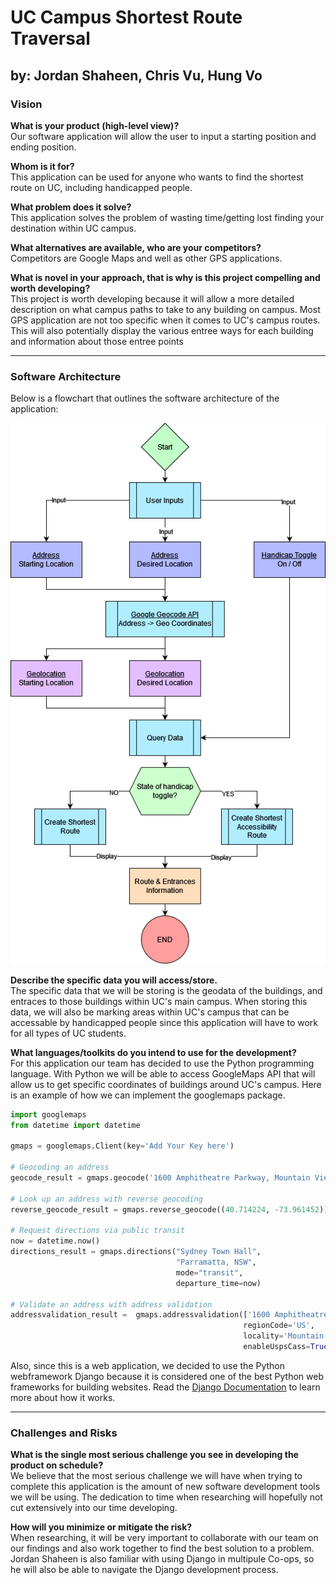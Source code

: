 # UC Campus Shortest Route Traversal
## by: Jordan Shaheen, Chris Vu, Hung Vo

### Vision
__What is your product (high-level view)?__<br>
Our software application will allow the user to input a starting position and ending position.

__Whom is it for?__<br>
This application can be used for anyone who wants to find the shortest route on UC, including handicapped people.

__What problem does it solve?__<br>
This application solves the problem of wasting time/getting lost finding your destination within UC campus.  

__What alternatives are available, who are your competitors?__<br>
Competitors are Google Maps and well as other GPS applications.

__What is novel in your approach, that is why is this project compelling and worth developing?__<br>
This project is worth developing because it will allow a more detailed description on what campus paths to take to any building on campus.
Most GPS application are not too specific when it comes to UC's campus routes. This will also potentially display the various entree ways
for each building and information about those entree points
_________________________
### Software Architecture

Below is a flowchart that outlines the software architecture of the application:

![alt text](https://github.com/EECE3093C/team-project-python/blob/main/SE_UC_Map.drawio.png)

__Describe the specific data you will access/store.__<br>
The specific data that we will be storing is the geodata of the buildings, and entraces to those buildings within UC's main campus.  When storing this data, we will also be marking areas within UC's campus that can be accessable by handicapped people since this application will have to work for all types of UC students.  

__What languages/toolkits do you intend to use for the development?__<br>
For this application our team has decided to use the Python programming language.  With Python we will be able to access GoogleMaps API that will allow us to get specific coordinates of buildings around UC's campus.  Here is an example of how we can implement the googlemaps package.

```python
import googlemaps
from datetime import datetime

gmaps = googlemaps.Client(key='Add Your Key here')

# Geocoding an address
geocode_result = gmaps.geocode('1600 Amphitheatre Parkway, Mountain View, CA')

# Look up an address with reverse geocoding
reverse_geocode_result = gmaps.reverse_geocode((40.714224, -73.961452))

# Request directions via public transit
now = datetime.now()
directions_result = gmaps.directions("Sydney Town Hall",
                                     "Parramatta, NSW",
                                     mode="transit",
                                     departure_time=now)

# Validate an address with address validation
addressvalidation_result =  gmaps.addressvalidation(['1600 Amphitheatre Pk'], 
                                                    regionCode='US',
                                                    locality='Mountain View', 
                                                    enableUspsCass=True)
```

Also, since this is a web application, we decided to use the Python webframework Django because it is considered one of the best Python web frameworks for building websites.  Read the [Django Documentation](https://www.djangoproject.com/) to learn more about how it works.
_________________________

### Challenges and Risks
__What is the single most serious challenge you see in developing the product on schedule?__<br>
We believe that the most serious challenge we will have when trying to complete this application is the amount of new software development tools we will be using.  The dedication to time when researching will hopefully not cut extensively into our time developing.
  
__How will you minimize or mitigate the risk?__<br>
When researching, it will be very important to collaborate with our team on our findings and also work together to find the best solution to a problem.  Jordan Shaheen is also familiar with using Django in multipule Co-ops, so he will also be able to navigate the Django development process.
